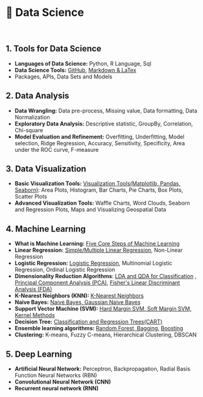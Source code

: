# 🎯 Data Science

<br>

## 1. Tools for Data Science


- **Languages of Data Science:** Python, R Language, Sql
- **Data Science Tools:** [GitHub](https://github.com/Followb1ind1y/Data_Science), [Markdown & LaTex](https://towardsdatascience.com/write-markdown-latex-in-the-jupyter-notebook-10985edb91fd)
- Packages, APIs, Data Sets and Models

## 2. Data Analysis


- **Data Wrangling:** Data pre-process, Missing value, Data formatting, Data Normalization
- **Exploratory Data Analysis:** Descriptive statistic, GroupBy, Correlation, Chi-square
- **Model Evaluation and Refinement:** Overfitting, Underfitting, Model selection, Ridge Regression, Accuracy, Sensitivity, Specificity, Area under the ROC curve, F-measure

## 3. Data Visualization


- **Basic Visualization Tools:** [Visualization Tools(Matplotlib, Pandas, Seaborn)](https://github.com/Followb1ind1y/Data_Science/tree/main/Data_Visualization): Area Plots, Histogram, Bar Charts, Pie Charts, Box Plots, Scatter Plots
- **Advanced Visualization Tools:** Waffle Charts, Word Clouds, Seaborn and Regression Plots, Maps and Visualizing Geospatial Data

## 4. Machine Learning


- **What is Machine Learning:** [Five Core Steps of Machine Learning](https://github.com/Followb1ind1y/Data_Science/blob/main/Machine_Learning/01_What_is_Machine_Learning/01_What_is%20_Machine_Learning_Machine_Learning.ipynb)
- **Linear Regression:** [Simple/Multiple Linear Regression](https://github.com/Followb1ind1y/Data_Science/blob/main/Machine_Learning/02_Linear_Regression/02_Linear_Regression.ipynb), Non-Linear Regression
- **Logistic Regression:** [Logistic Regression](https://github.com/Followb1ind1y/Data_Science/blob/main/Machine_Learning/03_Logistic_Regression/03_Logistic_Regression.ipynb), Multinomial Logistic Regression, Ordinal Logistic Regression
- **Dimensionality Reduction Algorithms**: [LDA and QDA for Classification](https://github.com/Followb1ind1y/Data_Science/blob/main/Machine_Learning/04_LDA_and_QDA_for_Classification/04_LDA_and_QDA_for_Classification.ipynb) , [Principal Component Analysis (PCA)](https://github.com/Followb1ind1y/Data_Science/blob/main/Machine_Learning/05_Principal_Component_Analysis/05_Principal_Component_Analysis.ipynb), [Fisher's Linear Discriminant Analysis (FDA)](https://github.com/Followb1ind1y/Data_Science/blob/main/Machine_Learning/06_Fisher%E2%80%99s_Linear_Discriminant_Analysis/06_Fisher%E2%80%99s_Linear_Discriminant_Analysis.ipynb)
- **K-Nearest Neighbors (KNN):** [K-Nearest Neighbors](https://github.com/Followb1ind1y/Data_Science/blob/main/Machine_Learning/07_K_Nearest_Neighbors/07_K_Nearest_Neighbors.ipynb)
- **Naive Bayes:** [Naive Bayes, Gaussian Naive Bayes](https://github.com/Followb1ind1y/Data_Science/blob/main/Machine_Learning/08_Naive_Bayes/08_Naive_Bayes.ipynb)
- **Support Vector Machine (SVM):** [Hard Margin SVM, Soft Margin SVM, Kernel Methods](https://github.com/Followb1ind1y/Data_Science/blob/main/Machine_Learning/09_Support_Vector_Machine/09_Support_Vector_Machine.ipynb)
- **Decision Tree:** [Classification and Regression Trees(CART)](https://github.com/Followb1ind1y/Data_Science/blob/main/Machine_Learning/10_Decision_Tree/10_Decision_Tree.ipynb)
- **Ensemble learning algorithms:** [Random Forest, Bagging](https://github.com/Followb1ind1y/Data_Science/blob/main/Machine_Learning/11_Bagging_and_Random_Forest/11_Bagging_and_Random_Forest.ipynb), [Boosting](https://github.com/Followb1ind1y/Data_Science/blob/main/Machine_Learning/12_Boosting/12_Boosting.ipynb)
- **Clustering:** K-means, Fuzzy C-means, Hierarchical Clustering, DBSCAN

## 5. Deep Learning


- **Artificial Neural Network:** Perceptron, Backpropagation, Radial Basis Function Neural Networks (RBN)
- **Convolutional Neural Network (CNN)**
- **Recurrent neural network (RNN)**
